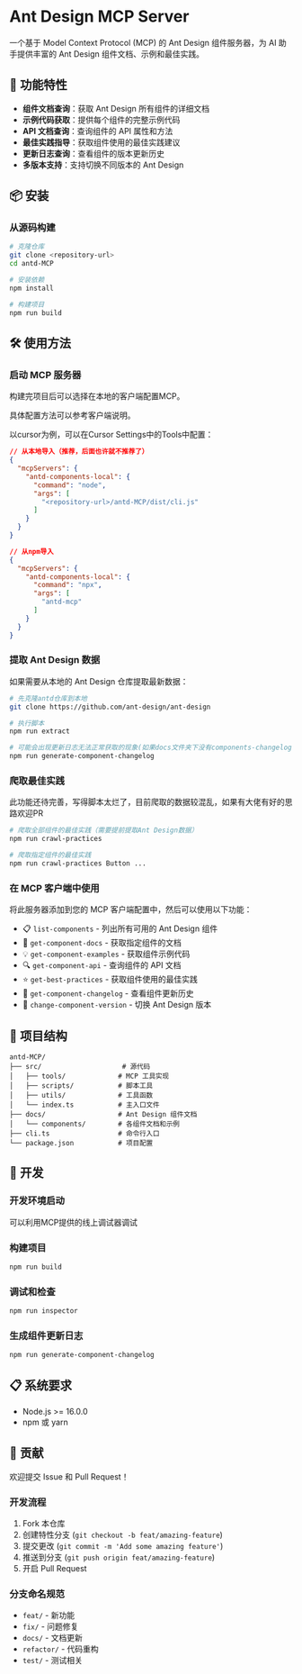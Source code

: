 # Ant Design MCP Server

一个基于 Model Context Protocol (MCP) 的 Ant Design 组件服务器，为 AI 助手提供丰富的 Ant Design 组件文档、示例和最佳实践。

## 🚀 功能特性

- **组件文档查询**：获取 Ant Design 所有组件的详细文档
- **示例代码获取**：提供每个组件的完整示例代码
- **API 文档查询**：查询组件的 API 属性和方法
- **最佳实践指导**：获取组件使用的最佳实践建议
- **更新日志查询**：查看组件的版本更新历史
- **多版本支持**：支持切换不同版本的 Ant Design

## 📦 安装

### 从源码构建

```bash
# 克隆仓库
git clone <repository-url>
cd antd-MCP

# 安装依赖
npm install

# 构建项目
npm run build

```

## 🛠️ 使用方法

### 启动 MCP 服务器

构建完项目后可以选择在本地的客户端配置MCP。

具体配置方法可以参考客户端说明。

以cursor为例，可以在Cursor Settings中的Tools中配置：

```json
// 从本地导入（推荐，后面也许就不推荐了）
{
  "mcpServers": {
    "antd-components-local": {
      "command": "node",
      "args": [
        "<repository-url>/antd-MCP/dist/cli.js"
      ]
    }
  }
}

// 从npm导入
{
  "mcpServers": {
    "antd-components-local": {
      "command": "npx",
      "args": [
        "antd-mcp"
      ]
    }
  }
}
```

### 提取 Ant Design 数据

如果需要从本地的 Ant Design 仓库提取最新数据：

```bash
# 先克隆antd仓库到本地
git clone https://github.com/ant-design/ant-design

# 执行脚本
npm run extract

# 可能会出现更新日志无法正常获取的现象(如果docs文件夹下没有components-changelog.json文件)，可以执行以下脚本后重新执行extract脚本
npm run generate-component-changelog
```

### 爬取最佳实践

此功能还待完善，写得脚本太烂了，目前爬取的数据较混乱，如果有大佬有好的思路欢迎PR

```bash
# 爬取全部组件的最佳实践（需要提前提取Ant Design数据）
npm run crawl-practices

# 爬取指定组件的最佳实践
npm run crawl-practices Button ...
```

### 在 MCP 客户端中使用

将此服务器添加到您的 MCP 客户端配置中，然后可以使用以下功能：

- 📋 `list-components` - 列出所有可用的 Ant Design 组件
- 📖 `get-component-docs` - 获取指定组件的文档
- 💡 `get-component-examples` - 获取组件示例代码
- 🔍 `get-component-api` - 查询组件的 API 文档
- ⭐ `get-best-practices` - 获取组件使用的最佳实践
- 📝 `get-component-changelog` - 查看组件更新历史
- 🔄 `change-component-version` - 切换 Ant Design 版本

## 📁 项目结构

```
antd-MCP/
├── src/                    # 源代码
│   ├── tools/             # MCP 工具实现
│   ├── scripts/           # 脚本工具
│   ├── utils/             # 工具函数
│   └── index.ts           # 主入口文件
├── docs/                  # Ant Design 组件文档
│   └── components/        # 各组件文档和示例
├── cli.ts                 # 命令行入口
└── package.json           # 项目配置
```

## 🔧 开发

### 开发环境启动

可以利用MCP提供的线上调试器调试

### 构建项目

```bash
npm run build
```

### 调试和检查

```bash
npm run inspector
```

### 生成组件更新日志

```bash
npm run generate-component-changelog
```

## 📋 系统要求

- Node.js >= 16.0.0
- npm 或 yarn

## 🤝 贡献

欢迎提交 Issue 和 Pull Request！

### 开发流程

1. Fork 本仓库
2. 创建特性分支 (`git checkout -b feat/amazing-feature`)
3. 提交更改 (`git commit -m 'Add some amazing feature'`)
4. 推送到分支 (`git push origin feat/amazing-feature`)
5. 开启 Pull Request

### 分支命名规范

- `feat/` - 新功能
- `fix/` - 问题修复
- `docs/` - 文档更新
- `refactor/` - 代码重构
- `test/` - 测试相关